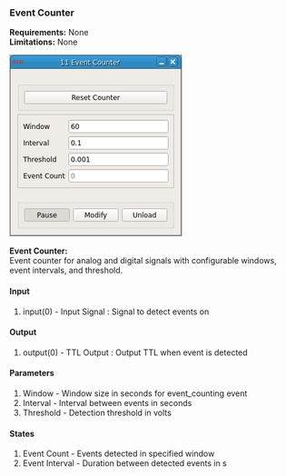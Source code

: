### Event Counter

**Requirements:** None  
**Limitations:** None  

![Event Counter GUI](event-counter.png)

<!--start-->
<p><b>Event Counter:</b><br>Event counter for analog and digital signals with configurable windows, event intervals, and threshold.</p>
<!--end-->

#### Input
1. input(0) - Input Signal : Signal to detect events on

#### Output
1. output(0) - TTL Output : Output TTL when event is detected

#### Parameters
1. Window - Window size in seconds for event_counting event
2. Interval - Interval between events in seconds
3. Threshold - Detection threshold in volts

#### States
1. Event Count - Events detected in specified window
2. Event Interval - Duration between detected events in s
